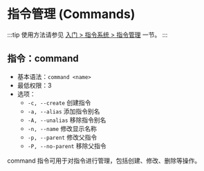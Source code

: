 # 指令管理 (Commands)

:::tip
使用方法请参见 [入门 > 指令系统 > 指令管理](../../manual/usage/command.md#指令管理) 一节。
:::

## 指令：command

- 基本语法：`command <name>`
- 最低权限：3
- 选项：
  - `-c, --create` 创建指令
  - `-a, --alias` 添加指令别名
  - `-A, --unalias` 移除指令别名
  - `-n, --name` 修改显示名称
  - `-p, --parent` 修改父指令
  - `-P, --no-parent` 移除父指令

command 指令可用于对指令进行管理，包括创建、修改、删除等操作。
